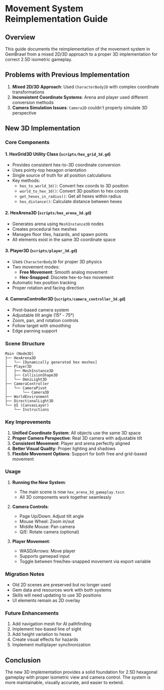 # Movement System Reimplementation Guide

## Overview
This guide documents the reimplementation of the movement system in GemBrawl from a mixed 2D/3D approach to a proper 3D implementation for correct 2.5D isometric gameplay.

## Problems with Previous Implementation

1. **Mixed 2D/3D Approach**: Used `CharacterBody2D` with complex coordinate transformations
2. **Inconsistent Coordinate Systems**: Arena and player used different conversion methods
3. **Camera Simulation Issues**: `Camera2D` couldn't properly simulate 3D perspective

## New 3D Implementation

### Core Components

#### 1. HexGrid3D Utility Class (`scripts/hex_grid_3d.gd`)
- Provides consistent hex-to-3D coordinate conversion
- Uses pointy-top hexagon orientation
- Single source of truth for all position calculations
- Key methods:
  - `hex_to_world_3d()`: Convert hex coords to 3D position
  - `world_to_hex_3d()`: Convert 3D position to hex coords
  - `get_hexes_in_radius()`: Get all hexes within radius
  - `hex_distance()`: Calculate distance between hexes

#### 2. HexArena3D (`scripts/hex_arena_3d.gd`)
- Generates arena using `MeshInstance3D` nodes
- Creates procedural hex meshes
- Manages floor tiles, hazards, and spawn points
- All elements exist in the same 3D coordinate space

#### 3. Player3D (`scripts/player_3d.gd`)
- Uses `CharacterBody3D` for proper 3D physics
- Two movement modes:
  - **Free Movement**: Smooth analog movement
  - **Hex-Snapped**: Discrete hex-to-hex movement
- Automatic hex position tracking
- Proper rotation and facing direction

#### 4. CameraController3D (`scripts/camera_controller_3d.gd`)
- Pivot-based camera system
- Adjustable tilt angle (15° - 75°)
- Zoom, pan, and rotation controls
- Follow target with smoothing
- Edge panning support

### Scene Structure

```
Main (Node3D)
├── HexArena3D
│   └── [Dynamically generated hex meshes]
├── Player3D
│   ├── MeshInstance3D
│   ├── CollisionShape3D
│   └── OmniLight3D
├── CameraController
│   └── CameraPivot
│       └── Camera3D
├── WorldEnvironment
├── DirectionalLight3D
└── UI (CanvasLayer)
    └── Instructions
```

### Key Improvements

1. **Unified Coordinate System**: All objects use the same 3D space
2. **Proper Camera Perspective**: Real 3D camera with adjustable tilt
3. **Consistent Movement**: Player and arena perfectly aligned
4. **Better Visual Quality**: Proper lighting and shadows
5. **Flexible Movement Options**: Support for both free and grid-based movement

### Usage

1. **Running the New System**:
   - The main scene is now `hex_arena_3d_gameplay.tscn`
   - All 3D components work together seamlessly

2. **Camera Controls**:
   - Page Up/Down: Adjust tilt angle
   - Mouse Wheel: Zoom in/out
   - Middle Mouse: Pan camera
   - Q/E: Rotate camera (optional)

3. **Player Movement**:
   - WASD/Arrows: Move player
   - Supports gamepad input
   - Toggle between free/hex-snapped movement via export variable

### Migration Notes

- Old 2D scenes are preserved but no longer used
- Gem data and resources work with both systems
- Skills will need updating to use 3D positions
- UI elements remain as 2D overlay

### Future Enhancements

1. Add navigation mesh for AI pathfinding
2. Implement hex-based line of sight
3. Add height variation to hexes
4. Create visual effects for hazards
5. Implement multiplayer synchronization

## Conclusion

The new 3D implementation provides a solid foundation for 2.5D hexagonal gameplay with proper isometric view and camera control. The system is more maintainable, visually accurate, and easier to extend. 